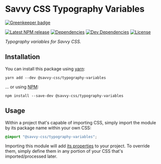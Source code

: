 # Savvy CSS Typography Variables

[![Greenkeeper badge](https://badges.greenkeeper.io/savvy-css/typography-variables.svg)](https://greenkeeper.io/)

[![Latest NPM release][npm-badge]][npm-badge-url]
[![Dependencies][dependencies-badge]][dependencies-badge-url]
[![Dev Dependencies][devDependencies-badge]][devDependencies-badge-url]
[![License][license-badge]][license-badge-url]

_Typography variables for Savvy CSS._

## Installation

You can install this package using [yarn](https://yarnpkg.com/en/docs/install):

```shell
yarn add --dev @savvy-css/typography-variables
```

... or using [NPM](https://docs.npmjs.com/getting-started/installing-node):

```shell
npm install --save-dev @savvy-css/typography-variables
```

## Usage

Within a project that's capable of importing CSS, simply import
the module by its package name within your own CSS:

```css
@import "@savvy-css/typography-variables";
```

Importing this module will add [its properties](/lib/typography-variables.css) to your project. To override them, simply define them in any portion of your CSS that's imported/processed later.


[npm-badge]: https://img.shields.io/npm/v/@savvy-css/typography-variables.svg
[npm-badge-url]: https://www.npmjs.com/package/@savvy-css/typography-variables
[license-badge]: https://img.shields.io/npm/l/@savvy-css/typography-variables.svg
[license-badge-url]: LICENSE
[dependencies-badge]: https://img.shields.io/david/savvy-css/typography-variables.svg
[dependencies-badge-url]: https://david-dm.org/savvy-css/typography-variables
[devDependencies-badge]: https://img.shields.io/david/dev/savvy-css/typography-variables.svg
[devDependencies-badge-url]: https://david-dm.org/savvy-css/typography-variables#info=devDependencies

